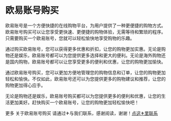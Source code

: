 # 欧易账号购买

欧易账号是一个方便快捷的在线购物平台，为用户提供了一种更便捷的购物方式。欧易账号购买可以让您享受更快速、更便捷的购物体验，无需等待和繁琐的程序。只需要购买一个欧易账号，您就可以轻松愉快地享受购物的乐趣。

通过购买欧易账号，您可以获得更多优惠和折扣，让您的购物更加实惠。无论是购物还是娱乐，欧易账号都可以为您提供更多选择和更大的便利。无论是海外购物还是国内购物，欧易账号都可以让您享受更多的便利和优惠，让您的购物更加愉快。

通过欧易账号购买，您可以更加方便地管理您的购物信息和订单，让您的购物更加轻松和愉快。不仅如此，欧易账号还可以为您提供更多的购物建议和推荐，让您的购物更加得心应手。

无论是购物还是娱乐，欧易账号购买都可以为您提供更多的便利和优惠，让您的生活更加美好。赶快购买一个欧易账号，让您的购物更加轻松愉快吧！

更多 关于欧易账号购买 请通过✈与我们联系，感谢阅读，谢谢！[点这✈里联系](https://lm.k02.cc)
